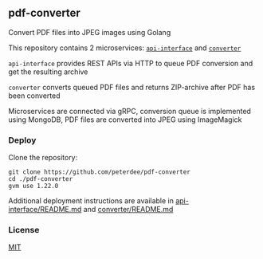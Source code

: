 ## pdf-converter

Convert PDF files into JPEG images using Golang

This repository contains 2 microservices: [`api-interface`](./api-interface) and [`converter`](./converter)

`api-interface` provides REST APIs via HTTP to queue PDF conversion and get the resulting archive

`converter` converts queued PDF files and returns ZIP-archive after PDF has been converted

Microservices are connected via gRPC, conversion queue is implemented using MongoDB, PDF files are converted into JPEG using ImageMagick

### Deploy

Clone the repository:

```shell script
git clone https://github.com/peterdee/pdf-converter
cd ./pdf-converter
gvm use 1.22.0
```

Additional deployment instructions are available in [api-interface/README.md](./api-interface/README.md) and [converter/README.md](./converter/README.md)

### License

[MIT](./LICENSE.md)
